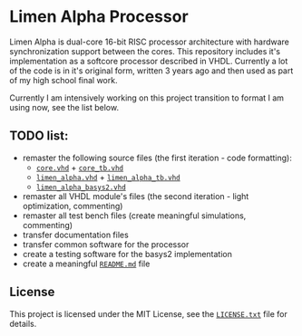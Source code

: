 # Limen Alpha Processor

Limen Alpha is dual-core 16-bit RISC processor architecture with hardware synchronization support between the cores. This repository includes it's implementation as a softcore processor described in VHDL. Currently a lot of the code is in it's original form, written 3 years ago and then used as part of my high school final work.

Currently I am intensively working on this project transition to format I am using now, see the list below.

## TODO list:
* remaster the following source files (the first iteration - code formatting):
  * [`core.vhd`](src/core.vhd) + [`core_tb.vhd`](sim/core_tb.vhd)
  * [`limen_alpha.vhd`](src/limen_alpha.vhd) + [`limen_alpha_tb.vhd`](sim/limen_alpha_tb.vhd)
  * [`limen_alpha_basys2.vhd`](impl/basys2/src/limen_alpha_basys2.vhd)
* remaster all VHDL module's files (the second iteration - light optimization, commenting)
* remaster all test bench files (create meaningful simulations, commenting)
* transfer documentation files
* transfer common software for the processor
* create a testing software for the basys2 implementation
* create a meaningful [`README.md`](README.md) file

## License

This project is licensed under the MIT License, see the [`LICENSE.txt`](LICENSE.txt) file for details.
